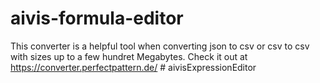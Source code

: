 ﻿# aivis-formula-editor
This converter is a helpful tool when converting json to csv or csv to csv with sizes up to a few hundret Megabytes.
Check it out at https://converter.perfectpattern.de/
#   a i v i s E x p r e s s i o n E d i t o r  
 